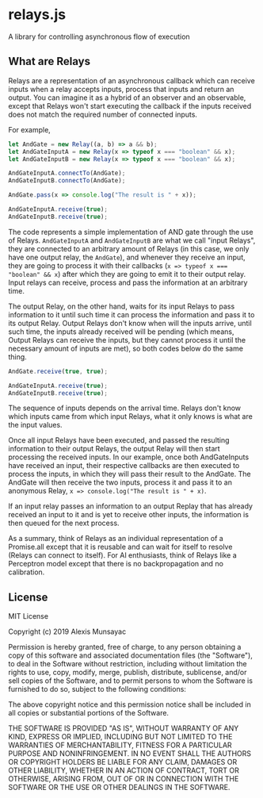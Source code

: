 # relays.js

A library for controlling asynchronous flow of execution

## What are Relays

Relays are a representation of an asynchronous callback which can receive inputs when a relay accepts inputs, process that inputs and return an output. You can imagine it as a hybrid of an observer and an observable, except that Relays won't start executing the callback if the inputs received does not match the required number of connected inputs.

For example,

```js
let AndGate = new Relay((a, b) => a && b);
let AndGateInputA = new Relay(x => typeof x === "boolean" && x);
let AndGateInputB = new Relay(x => typeof x === "boolean" && x);

AndGateInputA.connectTo(AndGate);
AndGateInputB.connectTo(AndGate);

AndGate.pass(x => console.log("The result is " + x));

AndGateInputA.receive(true);
AndGateInputB.receive(true);
```

The code represents a simple implementation of AND gate through the use of Relays. ```AndGateInputA``` and ```AndGateInputB``` are what we call "input Relays", they are connected to an arbitrary amount of Relays (in this case, we only have one output relay, the ```AndGate```), and whenever they receive an input, they are going to process it with their callbacks (```x => typeof x === "boolean" && x```) after which they are going to emit it to their output relay. Input relays can receive, process and pass the information at an arbitrary time.

The output Relay, on the other hand, waits for its input Relays to pass information to it until such time it can process the information and pass it to its output Relay. Output Relays don't know when will the inputs arrive, until such time, the inputs already received will be pending (which means, Output Relays can receive the inputs, but they cannot process it until the necessary amount of inputs are met), so both codes below do the same thing.

```js
AndGate.receive(true, true);
```

```js
AndGateInputA.receive(true);
AndGateInputB.receive(true);
```

The sequence of inputs depends on the arrival time. Relays don't know which inputs came from which input Relays, what it only knows is what are the input values.

Once all input Relays have been executed, and passed the resulting information to their output Relays, the output Relay will then start processing the received inputs.
In our example, once both AndGateInputs have received an input, their respective callbacks are then executed to process the inputs, in which they will pass their result to the AndGate. The AndGate will then receive the two inputs, process it and pass it to an anonymous Relay, ```x => console.log("The result is " + x)```.

If an input relay passes an information to an output Replay that has already received an input to it and is yet to receive other inputs, the information is then queued for the next process.

As a summary, think of Relays as an individual representation of a Promise.all except that it is reusable and can wait for itself to resolve (Relays can connect to itself). For AI enthusiasts, think of Relays like a Perceptron model except that there is no backpropagation and no calibration.

## License

MIT License

Copyright (c) 2019 Alexis Munsayac

Permission is hereby granted, free of charge, to any person obtaining a copy
of this software and associated documentation files (the "Software"), to deal
in the Software without restriction, including without limitation the rights
to use, copy, modify, merge, publish, distribute, sublicense, and/or sell
copies of the Software, and to permit persons to whom the Software is
furnished to do so, subject to the following conditions:

The above copyright notice and this permission notice shall be included in all
copies or substantial portions of the Software.

THE SOFTWARE IS PROVIDED "AS IS", WITHOUT WARRANTY OF ANY KIND, EXPRESS OR
IMPLIED, INCLUDING BUT NOT LIMITED TO THE WARRANTIES OF MERCHANTABILITY,
FITNESS FOR A PARTICULAR PURPOSE AND NONINFRINGEMENT. IN NO EVENT SHALL THE
AUTHORS OR COPYRIGHT HOLDERS BE LIABLE FOR ANY CLAIM, DAMAGES OR OTHER
LIABILITY, WHETHER IN AN ACTION OF CONTRACT, TORT OR OTHERWISE, ARISING FROM,
OUT OF OR IN CONNECTION WITH THE SOFTWARE OR THE USE OR OTHER DEALINGS IN THE
SOFTWARE.